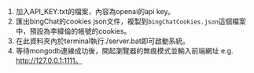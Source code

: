 1. 加入API_KEY.txt的檔案，內容為openai的api key。
2. 匯出bingChat的cookies json文件，複製到`bingChatCookies.json`這個檔案中，預設為李緯倫的帳號的cookies。
3. 在此資料夾內於terminal執行./server.bat即可啟動系統。
4. 等待mongodb連線成功後，開起瀏覽器的無痕模式並輸入前端網址 e.g. http://127.0.0.1:1111。